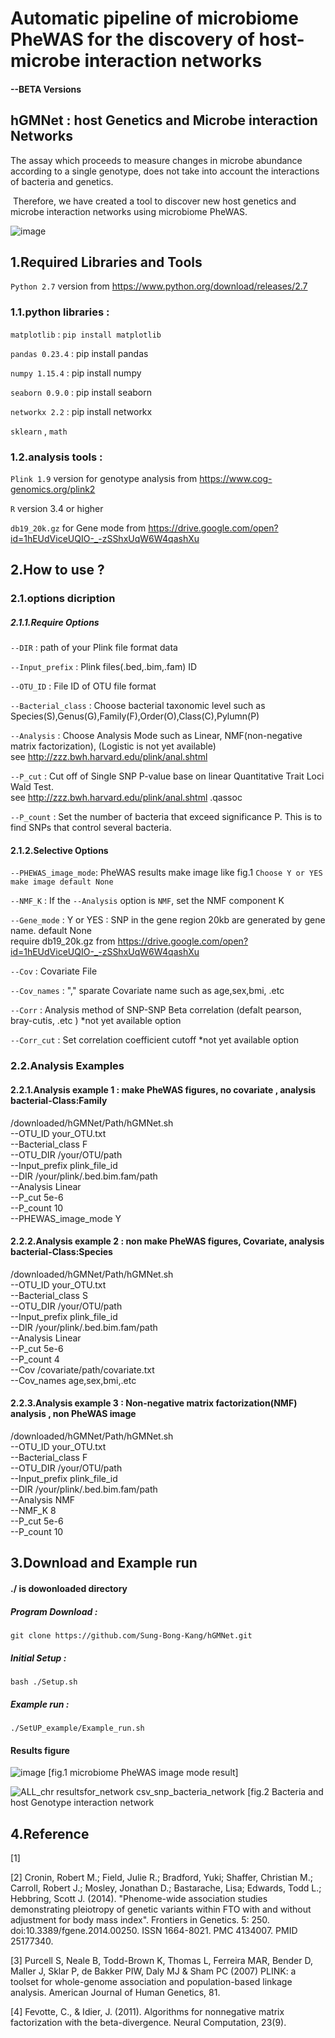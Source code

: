 # Automatic pipeline of microbiome PheWAS for the discovery of host-microbe interaction networks  
#### --BETA Versions
## hGMNet : host Genetics and Microbe interaction Networks 
 
 The assay which proceeds to measure changes in microbe abundance according to a single genotype, does not take into account the interactions of bacteria and genetics.
 
 Therefore, we have created a tool to discover new host genetics and microbe interaction networks using microbiome PheWAS.
 
![image](https://user-images.githubusercontent.com/51352117/64018100-6c902700-cb66-11e9-8d2f-c99823794e8e.png)

 
## 1.Required Libraries and Tools

`Python 2.7` version from https://www.python.org/download/releases/2.7

### 1.1.python libraries : 

 `matplotlib`  :  `pip install matplotlib`
 
 `pandas 0.23.4`  : pip install pandas
 
 `numpy 1.15.4`  :  pip install numpy
 
 `seaborn 0.9.0` :  pip install seaborn
 
 `networkx 2.2`  :  pip install networkx
 
 `sklearn` , `math`

### 1.2.analysis tools :

`Plink 1.9` version for genotype analysis from https://www.cog-genomics.org/plink2

`R` version 3.4 or higher 

`db19_20k.gz` for Gene mode from  https://drive.google.com/open?id=1hEUdViceUQIO-_-zSShxUqW6W4qashXu

## 2.How to use ?
### 2.1.options dicription 
##### 2.1.1.Require Options
 `--DIR`              : path of your Plink file format data 
 
 `--Input_prefix`     : Plink files(.bed,.bim,.fam) ID
 
 `--OTU_ID`           : File ID of OTU file format       
 
 `--Bacterial_class`  : Choose bacterial taxonomic level such as Species(S),Genus(G),Family(F),Order(O),Class(C),Pylumn(P)
 
 `--Analysis`         : Choose Analysis Mode such as Linear, NMF(non-negative matrix factorization), (Logistic is not yet available) \
                       see http://zzz.bwh.harvard.edu/plink/anal.shtml 
                       
 `--P_cut`            : Cut off of Single SNP P-value base on linear Quantitative Trait Loci Wald Test.\
                       see http://zzz.bwh.harvard.edu/plink/anal.shtml .qassoc
                       
 `--P_count`          : Set the number of bacteria that exceed significance P. This is to find SNPs that control several bacteria.
 
 #### 2.1.2.Selective Options
 
 `--PHEWAS_image_mode`: PheWAS results make image like fig.1     `Choose Y or YES make image default None`
 
 `--NMF_K`            : If the `--Analysis` option is `NMF`, set the NMF component K
 
 `--Gene_mode`        : Y or YES : SNP in the gene region 20kb are generated by gene name. default None \
                       require db19_20k.gz from https://drive.google.com/open?id=1hEUdViceUQIO-_-zSShxUqW6W4qashXu
 
 `--Cov`              : Covariate File 
 
 `--Cov_names`        : "," sparate Covariate name such as age,sex,bmi, .etc
 
 `--Corr`             : Analysis method of SNP-SNP Beta correlation (defalt pearson, bray-cutis, .etc )  *not yet available option
 
 `--Corr_cut`         : Set correlation coefficient cutoff  *not yet available option

### 2.2.Analysis Examples
#### 2.2.1.Analysis example 1 : make PheWAS figures, no covariate , analysis bacterial-Class:Family
/downloaded/hGMNet/Path/hGMNet.sh \
    --OTU_ID your_OTU.txt \
    --Bacterial_class F \
    --OTU_DIR /your/OTU/path \
    --Input_prefix plink_file_id \
    --DIR /your/plink/.bed.bim.fam/path \
    --Analysis Linear \
    --P_cut 5e-6 \
    --P_count 10 \
    --PHEWAS_image_mode Y
        
#### 2.2.2.Analysis example 2 : non make PheWAS figures, Covariate, analysis bacterial-Class:Species
/downloaded/hGMNet/Path/hGMNet.sh \
    --OTU_ID your_OTU.txt \
    --Bacterial_class S \
    --OTU_DIR /your/OTU/path \
    --Input_prefix plink_file_id \
    --DIR /your/plink/.bed.bim.fam/path \
    --Analysis Linear \
    --P_cut 5e-6 \
    --P_count 4 \
    --Cov /covariate/path/covariate.txt \
    --Cov_names age,sex,bmi,.etc
    
#### 2.2.3.Analysis example 3 : Non-negative matrix factorization(NMF) analysis , non PheWAS image 
/downloaded/hGMNet/Path/hGMNet.sh \
    --OTU_ID your_OTU.txt \
    --Bacterial_class F \
    --OTU_DIR /your/OTU/path \
    --Input_prefix plink_file_id \
    --DIR /your/plink/.bed.bim.fam/path \
    --Analysis NMF \
    --NMF_K 8 \
    --P_cut 5e-6 \
    --P_count 10 
    
    
## 3.Download and Example run    
#### ./ is dowonloaded directory 

##### Program Download :

`git clone https://github.com/Sung-Bong-Kang/hGMNet.git`

##### Initial Setup : 

`bash ./Setup.sh`

##### Example run :

`./SetUP_example/Example_run.sh`  

#### Results figure

![image](https://user-images.githubusercontent.com/51352117/64018954-d3aedb00-cb68-11e9-9506-c16b18a1b5de.png)
[fig.1 microbiome PheWAS image mode result]

![ALL_chr resultsfor_network csv_snp_bacteria_network](https://user-images.githubusercontent.com/51352117/64018795-5aaf8380-cb68-11e9-984e-d138e42b7ca3.png)
[fig.2 Bacteria and host Genotype interaction network

## 4.Reference 
 [1]
 
 [2]  Cronin, Robert M.; Field, Julie R.; Bradford, Yuki; Shaffer, Christian M.; Carroll, Robert J.; Mosley, Jonathan D.; Bastarache,         Lisa; Edwards, Todd L.; Hebbring, Scott J. (2014). "Phenome-wide association studies demonstrating pleiotropy of genetic variants       within FTO with and without adjustment for body mass index". Frontiers in Genetics. 5: 250. doi:10.3389/fgene.2014.00250. ISSN           1664-8021. PMC 4134007. PMID 25177340.
 
 [3] Purcell S, Neale B, Todd-Brown K, Thomas L, Ferreira MAR, Bender D, Maller J, Sklar P, de Bakker PIW, Daly MJ & Sham PC (2007) 
      PLINK: a toolset for whole-genome association and population-based linkage analysis. American Journal of Human Genetics, 81.
  
 [4] Fevotte, C., & Idier, J. (2011). Algorithms for nonnegative matrix factorization with the beta-divergence. Neural Computation, 23(9).
